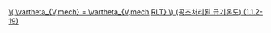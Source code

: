 <a href="/eco2_guide_center/1.%20ECO2%20Logic%20Guide/Hee1_Equation_List.html" class="equation-link" target="_blank" rel="noopener noreferrer">
  \( \vartheta_{V,mech} = \vartheta_{V,mech,RLT} \)  <span class="note">(공조처리된 급기온도)</span> <span class="eq-number">(1.1.2-19)</span>
</a>
